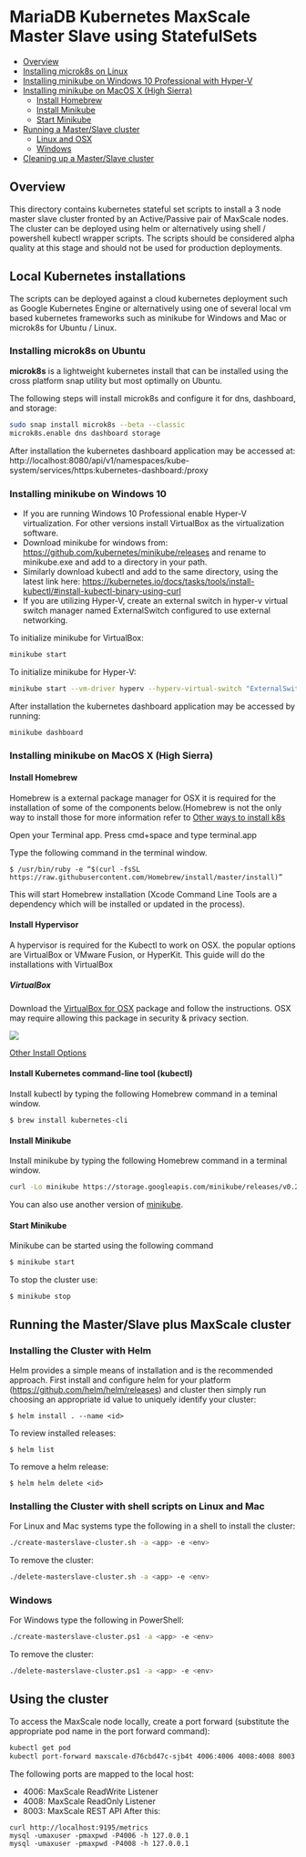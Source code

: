 # MariaDB Kubernetes MaxScale Master Slave using StatefulSets
<!-- @import "[TOC]" {cmd="toc" depthFrom=2 depthTo=6 orderedList=false} -->

<!-- code_chunk_output -->

* [Overview](#overview)
* [Installing microk8s on Linux](#installing-microk8s-on-linux)
* [Installing minikube on Windows 10 Professional with Hyper-V](#installing-minikube-on-windows-10-professional-with-hyper-v)
* [Installing minikube on MacOS X (High Sierra)](#installing-minikube-on-macos-x-high-sierra)
	* [Install Homebrew](#install-homebrew)
	* [Install Minikube](#install-minikube)
	* [Start Minikube](#start-minikube)
* [Running a Master/Slave cluster](#running-a-masterslave-cluster)
	* [Linux and OSX](#linux-and-osx)
	* [Windows](#windows)
* [Cleaning up a Master/Slave cluster](#cleaning-up-a-masterslave-cluster)

## Overview
This directory contains kubernetes stateful set scripts to install a 3 node master slave cluster fronted by an Active/Passive pair of MaxScale nodes. The cluster can be deployed using helm or alternatively using shell / powershell kubectl wrapper scripts. The scripts should be considered alpha quality at this stage and should not be used for production deployments.

## Local Kubernetes installations
The scripts can be deployed against a cloud kubernetes deployment such as Google Kubernetes Engine or alternatively using one of several local vm based kubernetes frameworks such as minikube for Windows and Mac or microk8s for Ubuntu / Linux.

### Installing microk8s on Ubuntu
**microk8s** is a lightweight kubernetes install that can be installed using the cross platform snap utility but most optimally on Ubuntu.

The following steps will install microk8s and configure it for dns, dashboard, and storage:

```sh
sudo snap install microk8s --beta --classic
microk8s.enable dns dashboard storage
```

After installation the kubernetes dashboard application may be accessed at:
http://localhost:8080/api/v1/namespaces/kube-system/services/https:kubernetes-dashboard:/proxy

### Installing minikube on Windows 10
- If you are running Windows 10 Professional enable Hyper-V virtualization. For other versions install VirtualBox as the virtualization software.
- Download minikube for windows from: https://github.com/kubernetes/minikube/releases and rename to minikube.exe and add to a directory in your path.
- Similarly download kubectl and add to the same directory, using the latest link here: https://kubernetes.io/docs/tasks/tools/install-kubectl/#install-kubectl-binary-using-curl
- If you are utilizing Hyper-V, create an external switch in hyper-v virtual switch manager named ExternalSwitch configured to use external networking.

To initialize minikube for VirtualBox:
```sh
minikube start
```

To initialize minikube for Hyper-V:
```sh
minikube start --vm-driver hyperv --hyperv-virtual-switch "ExternalSwitch"
```

After installation the kubernetes dashboard application may be accessed by running:
```sh
minikube dashboard
```

### Installing minikube on MacOS X (High Sierra)

#### Install Homebrew

Homebrew is a external package manager for OSX it is required for the installation of some of the components below.(Homebrew is not the only way to install those for more information refer to [Other ways to install k8s](https://kubernetes.io/docs/tasks/tools/install-kubectl/#install-with-macports-on-macos)

Open your Terminal app. Press cmd+space and type terminal.app

Type the following command in the terminal window.

```$ /usr/bin/ruby -e “$(curl -fsSL https://raw.githubusercontent.com/Homebrew/install/master/install)”```

This will start Homebrew installation (Xcode Command Line Tools are a dependency which will be installed or updated in the process).

#### Install Hypervisor

A hypervisor is required for the Kubectl to work on OSX. the popular options are  VirtualBox or VMware Fusion, or HyperKit. This guide will do the installations with VirtualBox

##### VirtualBox

Download the [VirtualBox for OSX](https://download.virtualbox.org/virtualbox/5.2.18/VirtualBox-5.2.18-124319-OSX.dmg) package and follow the instructions. OSX may require allowing this package in security & privacy section.

![](screen1.jpg)

[Other Install Options](https://www.virtualbox.org/wiki/Downloads)

#### Install Kubernetes command-line tool (kubectl)

Install kubectl by typing the following Homebrew command in a teminal window.

```$ brew install kubernetes-cli```

#### Install Minikube

Install minikube by typing the following Homebrew command in a terminal window.

```bash
curl -Lo minikube https://storage.googleapis.com/minikube/releases/v0.28.2/minikube-curl -Lo minikube https://storage.googleapis.com/minikube/releases/v0.28.2/minikube-darwin-amd64 && chmod +x minikube && sudo mv minikube /usr/local/bin/
```

You can also use another version of [minikube](https://github.com/kubernetes/minikube/releases).

#### Start Minikube

Minikube can be started using the following command

```bash
$ minikube start
```

To stop the cluster use:

```
$ minikube stop
```

## Running the Master/Slave plus MaxScale cluster

### Installing the Cluster with Helm
Helm provides a simple means of installation and is the recommended approach. First install and configure helm for your platform (https://github.com/helm/helm/releases) and cluster then simply run choosing an appropriate id value to uniquely identify your cluster:
```
$ helm install . --name <id>
```

To review installed releases:
```
$ helm list
```

To remove a helm release:
```
$ helm helm delete <id>
```


### Installing the Cluster with shell scripts on Linux and Mac

For Linux and Mac systems type the following in a shell to install the cluster:
```sh
./create-masterslave-cluster.sh -a <app> -e <env>
```
To remove the cluster:
```sh
./delete-masterslave-cluster.sh -a <app> -e <env>
```


### Windows
For Windows type the following in PowerShell:
```sh
./create-masterslave-cluster.ps1 -a <app> -e <env>
```
To remove the cluster:
```sh
./delete-masterslave-cluster.ps1 -a <app> -e <env>
```

## Using the cluster
To access the MaxScale node locally, create a port forward (substitute the appropriate pod name in the port forward command):
```sh
kubectl get pod
kubectl port-forward maxscale-d76cbd47c-sjb4t 4006:4006 4008:4008 8003:8003
```
The following ports are mapped to the local host:
- 4006: MaxScale ReadWrite Listener
- 4008: MaxScale ReadOnly Listener
- 8003: MaxScale REST API
After this:
```
curl http://localhost:9195/metrics
mysql -umaxuser -pmaxpwd -P4006 -h 127.0.0.1
mysql -umaxuser -pmaxpwd -P4008 -h 127.0.0.1
```
